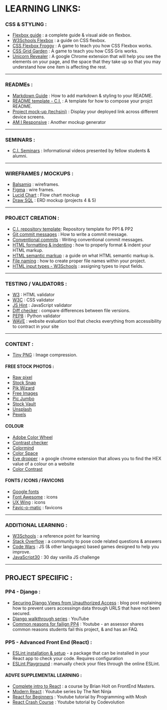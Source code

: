 # LEARNING LINKS:

### CSS & STYLING :
- [Flexbox guide](https://css-tricks.com/snippets/css/a-guide-to-flexbox/) : a complete guide &  visual aide on flexbox.
- [W3Schools Flexbox](https://www.w3schools.com/css/css3_flexbox_responsive.asp) : a guide on CSS flexbox.
- [CSS Flexbox Froggy](https://flexboxfroggy.com/) : A game to teach you  how CSS Flexbox works.
- [CSS Grid Garden](https://cssgridgarden.com/) : A game to teach you how CSS  Gris works.
- [Unicorn Revealer](https://chrome.google.com/webstore/detail/unicorn-revealer/lmlkphhdlngaicolpmaakfmhplagoaln) : A google Chrome extension that will help you see the elements on your page, and the space that they take up so that you may understand how one item is affecting the rest.
---
### READMEs :
- [Markdown Guide](https://www.markdownguide.org/cheat-sheet/) : How to add markdown & styling to your README.
- [README template - C.I.](https://github.com/Code-Institute-Solutions/readme-template) : A template for how to compose your projct README.
- [Project mock-up (techsini)](https://techsini.com/multi-mockup/) : Display your deployed link across different device screens.
- [AM I Responsive](http://ami.responsivedesign.is/) : Another mockup generator
---
### SEMINARS :
- [C.I. Seminars](https://www.youtube.com/playlist?list=PL_7334VduOHvzZYlgy_0kZLcic2NINCUt) : Informational videos presented by fellow students & alumni.
---
### WIREFRAMES / MOCKUPS :
- [Balsamiq](https://balsamiq.com/) : wireframes.
- [Figma](https://www.figma.com/) : wire frames.
- [Lucid Chart](https://www.lucidchart.com/pages/landing?utm_source=google&utm_medium=cpc&utm_campaign=_chart_en_tier3_mixed_search_brand_exact_&km_CPC_CampaignId=1484560207&km_CPC_AdGroupID=60168114191&km_CPC_Keyword=lucid%20chart&km_CPC_MatchType=e&km_CPC_ExtensionID=&km_CPC_Network=g&km_CPC_AdPosition=&km_CPC_Creative=354596054350&km_CPC_TargetID=kwd-55720648523&km_CPC_Country=9061582&km_CPC_Device=c&km_CPC_placement=&km_CPC_target=&gclid=Cj0KCQjw06OTBhC_ARIsAAU1yOWd-aAfWgTzdJakjoJHLkdNiAJMRGWM6YcYIJWJl9zKQhzKJIGfYaQaAluFEALw_wcB) : Flow chart mockup
- [Draw SQL](https://drawsql.app/) : ERD mockup (projects  4 & 5)
---
### PROJECT CREATION :
- [C.I. repository template](https://github.com/Code-Institute-Org/gitpod-full-template): Repository template for PP1 & PP2
- [Git commit messages](https://cbea.ms/git-commit/#separate) : How to write a commit message.
- [Conventional commits](https://www.conventionalcommits.org/en/v1.0.0/) : Writing conventional commit messages.
- [HTML formatting & indenting](https://granneman.com/webdev/coding/formatting-and-indenting-your-html) : how to properly format & indent your HTML markup.
- [HTML semantic markup](https://html.com/semantic-markup/) : a guide on what HTML semantic markup is.
- [File naming](https://www.thesitewizard.com/webdesign/create-good-filenames.shtml) : how to create proper file names within your project.
- [HTML input types - W3Schools](https://www.w3schools.com/html/html_form_input_types.asp) : assigning types to input fields.
---
### TESTING / VALIDATORS :
- [W3](https://validator.w3.org/) : HTML validator
- [W3C](https://jigsaw.w3.org/css-validator/) : CSS validator
- [JS Hint](https://jshint.com/) : JavaScript validator
- [Diff checker](https://www.diffchecker.com/#) : compare differences between file versions.
- [PEP8](http://pep8online.com/) : Python validator
- [WAVE](https://chrome.google.com/webstore/detail/wave-evaluation-tool/jbbplnpkjmmeebjpijfedlgcdilocofh/related) : website evaluation tool that checks everything from accessibility to contract in your site
---
### CONTENT :
- [Tiny PNG](https://tinypng.com/) : Image compression.
#### FREE STOCK PHOTOS :
- [Raw pixel](https://www.rawpixel.com/)
- [Stock Snap](https://stocksnap.io/)
- [Pik Wizard](https://pikwizard.com/)
- [Free Images](https://www.freeimages.com/)
- [Pic Jumbo](https://picjumbo.com/)
- [Stock Vault](https://www.stockvault.net/)
- [Unsplash](https://unsplash.com/)
- [Pexels](https://www.pexels.com/)
#### COLOUR
- [Adobe Color Wheel](https://color.adobe.com/create/color-wheel)
- [Contrast checker](https://webaim.org/resources/contrastchecker/)
- [Colormind](http://colormind.io/)
- [Color Space](https://mycolor.space/)
- [Eye dropper](https://eyedropper.org/) : a google chrome extension that allows you to find the HEX value of a colour on a website
- [Color Contrast](https://www.vandelaydesign.com/contrast-in-web-design/)
#### FONTS / ICONS / FAVICONS
- [Google fonts](https://fonts.google.com/)
- [Font Awesome](https://fontawesome.com/) : icons
- [UX Wing](https://uxwing.com/) : icons
- [Favic-o-matic](https://favicomatic.com/) : favicons
---
### ADDITIONAL LEARNING :
- [W3Schools](https://www.w3schools.com/) : a reference point for learning
- [Stack Overflow](https://stackoverflow.com/) : a community  to pose code related questions & answers
- [Code Wars](https://www.codewars.com/) : JS (& other languages) based games designed to help you improve.
- [JavaScript30](https://javascript30.com/) : 30 day vanilla JS challenge
---
## PROJECT SPECIIFIC :

### PP4 - Django :
- [Securing Django Views from Unauthorized Access](https://www.codu.co/articles/securing-django-views-from-unauthorized-access-npyb3to_) : blog post explaining how to prevent users accessingn data through URLS that have not been secured.
- [Django walkthrough series](https://www.youtube.com/watch?v=sBjbty691eI&list=PLXuTq6OsqZjbCSfiLNb2f1FOs8viArjWy) : YouTube
- [Common reasons for failign PP4](https://www.youtube.com/watch?v=Q5cdZXomzVg) : Youtube - an assessor shares common reasons students fail this project, & and has an FAQ.

### PP5 - Advanced Front End (React) :
- [ESLint installation & setup](https://dev.to/knowankit/setup-eslint-and-prettier-in-react-app-357b) - a package that can be installed in your React app to check your code. Requires configuration
- [ESLint Playground](https://eslint.org/play/) : manually check your files through the online ESLint.

#### ADVFE SUPPLEMENTAL LEARNING :
- [Complete intro to React](https://frontendmasters.com/courses/complete-react-v8/) : a course by Brian Holt on FrontEnd Masters.
- [Modern React](https://www.youtube.com/playlist?list=PL4cUxeGkcC9gZD-Tvwfod2gaISzfRiP9d) : Youtube series by The Net Ninja
- [React for Beginners](https://www.youtube.com/watch?v=Ke90Tje7VS0) : Youtube tutorial by Programming with Mosh
- [React Crash Course](https://www.youtube.com/watch?v=jLS0TkAHvRg) : Youtube tutorial by Codevolution
